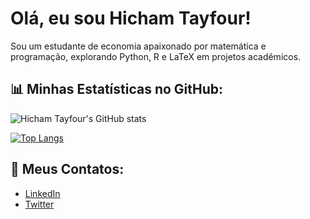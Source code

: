 # Olá, eu sou Hicham Tayfour!

Sou um estudante de economia apaixonado por matemática e programação, explorando Python, R e LaTeX em projetos acadêmicos.

## 📊 Minhas Estatísticas no GitHub:

![Hicham Tayfour's GitHub stats](https://github-readme-stats.vercel.app/api?username=Hic-Tayfour&show_icons=true&theme=radical&count_private=true)

[![Top Langs](https://github-readme-stats.vercel.app/api/top-langs/?username=Hic-Tayfour&layout=compact&theme=radical)](https://github.com/anuraghazra/github-readme-stats)

## 🔗 Meus Contatos:

- [LinkedIn](https://www.linkedin.com/in/hicham-tayfour-71275b228/)
- [Twitter](https://twitter.com/Hic_Tayfour)
